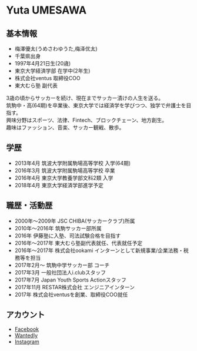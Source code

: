 # Yuta UMESAWA

## 基本情報
- 梅澤優太(うめさわゆうた,梅泽优太)
- 千葉県出身
- 1997年4月21日生(20歳)
- 東京大学経済学部 在学中(2年生)
- 株式会社ventus 取締役COO
- 東大むら塾 副代表

3歳の頃からサッカーを続け、現在までサッカー漬けの人生を送る。\
筑駒中・高(64期)を卒業後、東京大学では経済学を学びつつ、独学で弁護士を目指す。\
興味分野はスポーツ、法律、Fintech、ブロックチェーン、地方創生。\
趣味はファッション、音楽、サッカー観戦、散歩。

## 学歴
- 2013年4月 筑波大学附属駒場高等学校 入学(64期)
- 2016年3月 筑波大学附属駒場高等学校 卒業
- 2016年4月 東京大学教養学部文科2類 入学
- 2018年4月 東京大学経済学部進学予定

## 職歴・活動歴
- 2000年〜2009年 JSC CHIBA(サッカークラブ)所属
- 2010年〜2016年 筑駒サッカー部所属
- 2016年 伊藤塾に入塾、司法試験合格を目指す
- 2016年〜2017年 東大むら塾副代表就任、代表就任予定
- 2016年〜2017年 株式会社ookami インターンとして新規事業/企業法務・税務等を担当
- 2017年2月〜 筑駒中学サッカー部 コーチ
- 2017年3月 一般社団法人i.clubスタッフ
- 2017年7月 Japan Youth Sports Actionスタッフ
- 2017年11月 RESTAR株式会社 エンジニアインターン
- 2017年 株式会社ventusを創業、取締役COO就任

## アカウント
- [Facebook](https://www.facebook.com/yutaume421)
- [Wantedly](https://www.wantedly.com/users/18573033)
- [Instagram](https://www.instagram.com/yutaume/)

